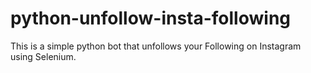 # python-unfollow-insta-following
This is a simple python bot that unfollows your Following on Instagram using Selenium.
